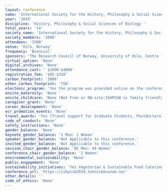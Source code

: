 ```yaml
---
layout: conference 
name: 'International Society for the History, Philosophy & Social Sciences of Biology biennial meeting'
year: '2019'
discipline: 'History, Philosophy & Social Sciences of Biology '
total_years: '14'
society_name: 'International Society for the History, Philosophy & Social Sciences of Biology'
society_members: '2000'
attendees: '1500'
venue: 'Oslo, Norway'
frequency: 'Biennial'
sponsors: 'The Research Council of Norway, University of Oslo, Centre for Ecological and Evolutionary Synthesis • Department of Biosciences • Institute of Health and Society • Museum of Cultural History • Science Studies Colloquium • TIK Centre for Technology, Innovation and Culture'
virtual_option: 'None'
digital_archives: 'None'
attendance_cost: ' $2000-$4000'
registration_fee: '$85-$310'
carbon_footprint: '3000'
other_carbon_footprint: '750'
electonic_program: 'Yes the program was provided online on the conference website.'
onsite_maternity: 'None '
onsite_childcare: 'None (Not Free or ON-site:ISHPSSB is family friendly and welcomes children at its conferences. We therefore welcome children as part of the audience during the 2019 conference in Oslo. The whole city is also rather children-friendly and kids are literally enjoying all aspects of life with their families. Breastfeeding in public is a well-established norm despite some recent discussion. The organizers will also provide a dedicated room for taking care of children’s needs. For those who wish to contact local childcare services, the following can be contacted. Participants are advised that July is the high holiday season in Norway, so contact with the childcare services should be made well in advance of the conference in order to ensure staff availability. The conference organizers are not endorsing or taking responsibility for the childcare providers.)'
caregiver_grant: 'None'
career_development: 'None'
ecr_promotion_events: 'None'
travel_awards: 'Yes (Travel support for Graduate Students, Postdoctoral fellows and Independent Scholars: Graduate Students as well as Postdoctoral Fellows and Independent Scholars are eligible to apply for Travel Grants supported by ISHPSSB and the US National Science Foundation (grant no. 1656206). Any donations to the ISHPSSB travel fund are gratefully received by the next generation of scholars of biology: NSF Travel Grant Eligibility You must participate in and register for ISHPSSB 2019 (e.g. present a paper or poster, etc.) You must be a graduate student, independent scholar, or recent PhD graduate (within the last five years). You must be either a U.S. citizen or affiliated with a U.S. institution. The grants may be used to cover travel costs to and from the meeting only; lodging, etc. is not covered. In general, only airfare from US-flag carriers can be reimbursed by this grant.  ISHPSSB Travel Grant Eligibility You must participate in and register for ISHPSSB 2019 (e.g. present a paper or poster, etc.) You must be a graduate student, independent scholar, or recent PhD graduate (within the last five years). The grants may be used to cover travel costs to and from the meeting only; lodging, etc. is not covered. In general, those eligible for the NSF Travel Grant are NOT eligible for the ISHPSSB Travel Grant.)'
code_of_conduct: 'None'
safety_instructions: 'None'
gender_balance: 'None'
keynote_gender_balance: '1 Man: 1 Woman'
speaker_gender_balance: 'Not Applicable to this conference.'
invited_gender_balance: 'Not Applicable to this conference.'
session_chair_gender_balance: '85 Men: 44 Women'
conference_chair_gender_balance: '2 Women'
environmental_sustainability: 'None'
public_engagement: 'None'
sustainability_initiatives: 'Yes Vegeterian & Sustainable Food Catering (The catering services of Funky Fresh Foods will be used throughout the conference, including welcome reception, coffee breaks and conference dinner. Funky Fresh Foods has been the major business in Norway behind the rising interest in the benefits of veganism – including animal welfare, personal health and the impact on the environment. Over 80 percent of the food is organic and they are certified ISO 14001 for their environmental work.)'
conference_url: 'https://ishpssb2019.tekniskmuseum.no/'
other_details: ''
code_of_ethics: 'None'
---
```

